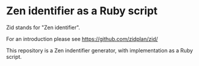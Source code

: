 # Zen identifier as a Ruby script

Zid stands for "Zen identifier".

For an introduction please see https://github.com/zidplan/zid/

This repository is a Zen indentifier generator, with implementation as a Ruby script.
